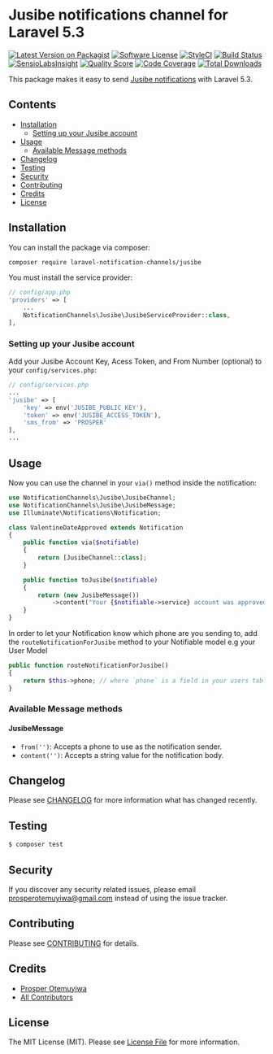 # Jusibe notifications channel for Laravel 5.3

[![Latest Version on Packagist](https://img.shields.io/packagist/v/laravel-notification-channels/jusibe.svg?style=flat-square)](https://packagist.org/packages/laravel-notification-channels/jusibe)
[![Software License](https://img.shields.io/badge/license-MIT-brightgreen.svg?style=flat-square)](LICENSE.md)
[![StyleCI](https://styleci.io/repos/65673216/shield)](https://styleci.io/repos/65673216)
[![Build Status](https://img.shields.io/travis/laravel-notification-channels/jusibe.svg?style=flat-square)](https://travis-ci.org/laravel-notification-channels/jusibe)
[![SensioLabsInsight](https://img.shields.io/sensiolabs/i/8cbdda74-fb7c-49ec-8a6c-f8cef083bc69.svg?style=flat-square)](https://insight.sensiolabs.com/projects/8cbdda74-fb7c-49ec-8a6c-f8cef083bc69)
[![Quality Score](https://img.shields.io/scrutinizer/g/laravel-notification-channels/jusibe.svg?style=flat-square)](https://scrutinizer-ci.com/g/laravel-notification-channels/jusibe)
[![Code Coverage](https://img.shields.io/scrutinizer/coverage/g/laravel-notification-channels/jusibe/master.svg?style=flat-square)](https://scrutinizer-ci.com/g/laravel-notification-channels/jusibe/?branch=master)
[![Total Downloads](https://img.shields.io/packagist/dt/laravel-notification-channels/jusibe.svg?style=flat-square)](https://packagist.org/packages/laravel-notification-channels/jusibe)

This package makes it easy to send [Jusibe notifications](https://jusibe.com/docs/) with Laravel 5.3.

## Contents

- [Installation](#installation)
    - [Setting up your Jusibe account](#setting-up-your-jusibe-account)
- [Usage](#usage)
    - [Available Message methods](#available-message-methods)
- [Changelog](#changelog)
- [Testing](#testing)
- [Security](#security)
- [Contributing](#contributing)
- [Credits](#credits)
- [License](#license)

## Installation

You can install the package via composer:

``` bash
composer require laravel-notification-channels/jusibe
```

You must install the service provider:

```php
// config/app.php
'providers' => [
    ...
    NotificationChannels\Jusibe\JusibeServiceProvider::class,
],
```

### Setting up your Jusibe account

Add your Jusibe Account Key, Acess Token, and From Number (optional) to your `config/services.php`:

```php
// config/services.php
...
'jusibe' => [
    'key' => env('JUSIBE_PUBLIC_KEY'),
    'token' => env('JUSIBE_ACCESS_TOKEN'),
    'sms_from' => 'PROSPER'
],
...
```

## Usage

Now you can use the channel in your `via()` method inside the notification:

``` php
use NotificationChannels\Jusibe\JusibeChannel;
use NotificationChannels\Jusibe\JusibeMessage;
use Illuminate\Notifications\Notification;

class ValentineDateApproved extends Notification
{
    public function via($notifiable)
    {
        return [JusibeChannel::class];
    }

    public function toJusibe($notifiable)
    {
        return (new JusibeMessage())
            ->content("Your {$notifiable->service} account was approved!");
    }
}
```

In order to let your Notification know which phone are you sending to, add the `routeNotificationForJusibe` method to your Notifiable model e.g your User Model

```php
public function routeNotificationForJusibe()
{
    return $this->phone; // where `phone` is a field in your users table;
}
```

### Available Message methods

#### JusibeMessage

- `from('')`: Accepts a phone to use as the notification sender.
- `content('')`: Accepts a string value for the notification body.

## Changelog

Please see [CHANGELOG](CHANGELOG.md) for more information what has changed recently.

## Testing

``` bash
$ composer test
```

## Security

If you discover any security related issues, please email prosperotemuyiwa@gmail.com instead of using the issue tracker.

## Contributing

Please see [CONTRIBUTING](CONTRIBUTING.md) for details.

## Credits

- [Prosper Otemuyiwa](https://github.com/unicodeveloper)
- [All Contributors](../../contributors)

## License

The MIT License (MIT). Please see [License File](LICENSE.md) for more information.
